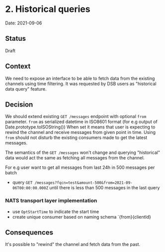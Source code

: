 # 2. Historical queries

Date: 2021-09-06

## Status

Draft

## Context

We need to expose an interface to be able to fetch data from the existing channels using time filtering. It was requested by DSB users as "historical data query" feature.

## Decision

We should extend existing `GET /messages` endpoint with optional `from` parameter. `from` as serialized datetime in ISO8601 format (for e.g output of Date.prototype.toISOString()) When set it means that user is expecting to rewind the channel and receive messages from given point in time. Using `from` should not disturb the existing consumers made to get the latest messages.

The semantics of the `GET /messages` won't change and querying "historical" data would act the same as fetching all messages from the channel.

For e.g user want to get all messages from last 24h in 500 messages per batch

-   query `GET /messages?fqcn=test&amount-500&from=2021-09-06T00:00:00.000Z` until there is less than 500 messages in the last query

### NATS transport layer implementation

-   use `OptStartTime` to indicate the start time
-   create unique consumer based on naming schema `{from}{clientId}

## Consequences

It's possible to "rewind" the channel and fetch data from the past.
